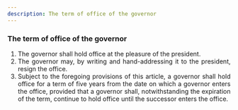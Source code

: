 ```yaml
---
description: The term of office of the governor
---
```


### The term of office of the governor

1. <div style="text-align: justify"> The governor shall hold office at the pleasure of the president.
2. <div style="text-align: justify"> The governor may, by writing and hand-addressing it to the president, resign the office.
3. <div style="text-align: justify"> Subject to the foregoing provisions of this article, a governor shall hold office for a term of five years from the date on which a governor enters the office, provided that a governor shall, notwithstanding the expiration of the term, continue to hold office until the successor enters the office.
